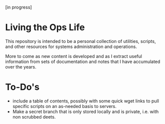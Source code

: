 [in progress]

# Living the Ops Life
This repository is intended to be a personal collection of utilities, scripts, and other resources for systems administration and operations.

More to come as new content is developed and as I extract useful information from sets of documentation and notes that I have accumulated over the years.

# To-Do's
- include a table of contents, possibly with some quick wget links to pull specific scripts on an as-needed basis to servers.
- Make a secret branch that is only stored locally and is private, i.e. with non scrubbed deets.
